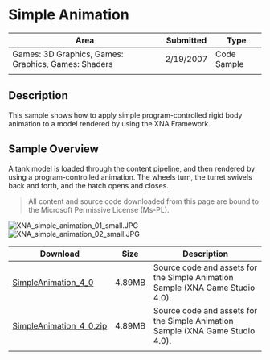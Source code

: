 # Simple Animation

|Area|Submitted|Type|
|-|-|-|
Games: 3D Graphics, Games: Graphics, Games: Shaders|2/19/2007|Code Sample
||||

## Description

This sample shows how to apply simple program-controlled rigid body animation to a model rendered by using the XNA Framework.

## Sample Overview

A tank model is loaded through the content pipeline, and then rendered by using a program-controlled animation. The wheels turn, the turret swivels back and forth, and the hatch opens and closes.

> All content and source code downloaded from this page are bound to the Microsoft Permissive License (Ms-PL).

![XNA_simple_animation_01_small.JPG](https://github.com/SimonDarksideJ/XNAGameStudio/raw/archive/Images/XNA_simple_animation_01_small.JPG?raw=true)
![XNA_simple_animation_02_small.JPG](https://github.com/SimonDarksideJ/XNAGameStudio/raw/archive/Images/XNA_simple_animation_02_small.JPG?raw=true)

Download | Size | Description
---|---|---|
[SimpleAnimation_4_0](https://github.com/simondarksidej/XNAGameStudio/tree/archive/Samples/SimpleAnimation_4_0) | 4.89MB | Source code and assets for the Simple Animation Sample (XNA Game Studio 4.0).
[SimpleAnimation_4_0.zip](https://github.com/simondarksidej/XNAGameStudioZips/raw/zips/SimpleAnimation_4_0.zip) | 4.89MB | Source code and assets for the Simple Animation Sample (XNA Game Studio 4.0).
||||
